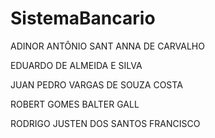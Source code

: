 # SistemaBancario

<p>ADINOR ANTÔNIO SANT ANNA DE CARVALHO</p>
<p>EDUARDO DE ALMEIDA E SILVA</p>
<p>JUAN PEDRO VARGAS DE SOUZA COSTA</p>
<p>ROBERT GOMES BALTER GALL</p>
<p>RODRIGO JUSTEN DOS SANTOS FRANCISCO</p>
